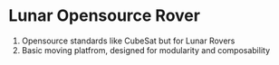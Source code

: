 # Lunar Opensource Rover

1. Opensource standards like CubeSat but for Lunar Rovers
2. Basic moving platfrom, designed for modularity and composability